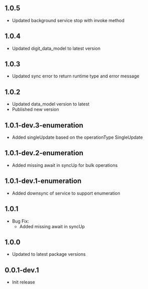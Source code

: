 ## 1.0.5

* Updated background service stop with invoke method

## 1.0.4

* Updated digit_data_model to latest version

## 1.0.3

* Updated sync error to return runtime type and error message

## 1.0.2

* Updated data_model version to latest
* Published new version

## 1.0.1-dev.3-enumeration

* Added singleUpdate based on the operationType SingleUpdate

## 1.0.1-dev.2-enumeration

* Added missing await in syncUp for bulk operations

## 1.0.1-dev.1-enumeration

* Added downsync of service to support enumeration

## 1.0.1

* Bug Fix:
  * Added missing await in syncUp

## 1.0.0

* Updated to latest package versions

## 0.0.1-dev.1

* Init release
